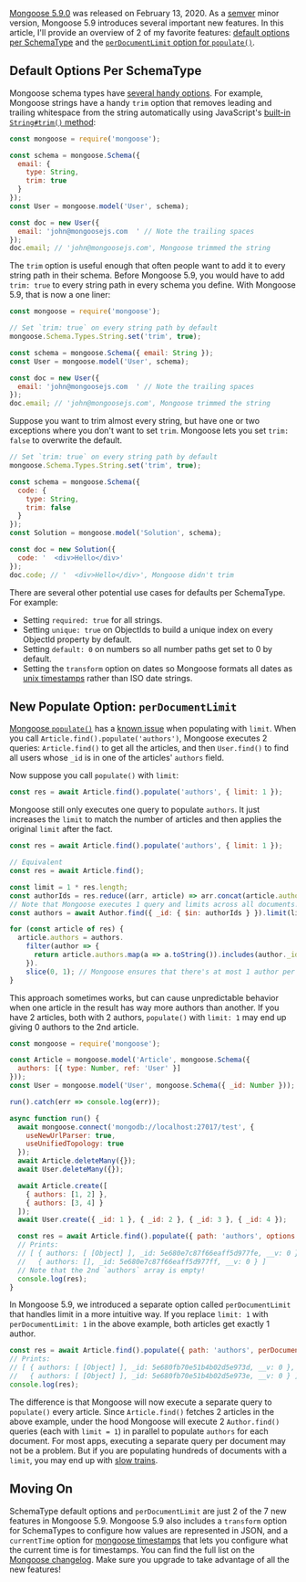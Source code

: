 [Mongoose 5.9.0](https://github.com/Automattic/mongoose/blob/master/History.md#590--2020-02-13) was released on February 13, 2020. As a [semver](https://semver.org/) minor version, Mongoose 5.9 introduces several important new features. In this article, I'll provide an overview of 2 of my favorite features: [default options per SchemaType](https://mongoosejs.com/docs/api/schematype.html#schematype_SchemaType-set) and the [`perDocumentLimit` option for `populate()`](https://mongoosejs.com/docs/api/model.html#model_Model.populate).

Default Options Per SchemaType
------------------------------

Mongoose schema types have [several handy options](https://mongoosejs.com/docs/schematypes.html#schematype-options). For example, Mongoose strings have a handy
`trim` option that removes leading and trailing whitespace from the string automatically
using JavaScript's [built-in `String#trim()` method](https://developer.mozilla.org/en-US/docs/Web/JavaScript/Reference/Global_Objects/String/trim):

```javascript
const mongoose = require('mongoose');

const schema = mongoose.Schema({
  email: {
    type: String,
    trim: true
  }
});
const User = mongoose.model('User', schema);

const doc = new User({
  email: 'john@mongoosejs.com  ' // Note the trailing spaces
});
doc.email; // 'john@mongoosejs.com', Mongoose trimmed the string
```

The `trim` option is useful enough that often people want to add it to every
string path in their schema. Before Mongoose 5.9, you would have to add `trim: true`
to every string path in every schema you define. With Mongoose 5.9, that is now
a one liner:

```javascript
const mongoose = require('mongoose');

// Set `trim: true` on every string path by default
mongoose.Schema.Types.String.set('trim', true);

const schema = mongoose.Schema({ email: String });
const User = mongoose.model('User', schema);

const doc = new User({
  email: 'john@mongoosejs.com  ' // Note the trailing spaces
});
doc.email; // 'john@mongoosejs.com', Mongoose trimmed the string
```

Suppose you want to trim almost every string, but have one or two exceptions
where you don't want to set `trim`. Mongoose lets you set `trim: false` to overwrite
the default.

```javascript
// Set `trim: true` on every string path by default
mongoose.Schema.Types.String.set('trim', true);

const schema = mongoose.Schema({
  code: {
    type: String,
    trim: false
  }
});
const Solution = mongoose.model('Solution', schema);

const doc = new Solution({
  code: '  <div>Hello</div>'
});
doc.code; // '  <div>Hello</div>', Mongoose didn't trim
```

There are several other potential use cases for defaults per SchemaType. For example:

- Setting `required: true` for all strings.
- Setting `unique: true` on ObjectIds to build a unique index on every ObjectId property by default.
- Setting `default: 0` on numbers so all number paths get set to 0 by default.
- Setting the `transform` option on dates so Mongoose formats all dates as [unix timestamps](https://www.unixtimestamp.com/) rather than ISO date strings.

New Populate Option: `perDocumentLimit`
---------------------------------------

[Mongoose `populate()`](https://mongoosejs.com/docs/populate.html) has a [known issue](https://github.com/Automattic/mongoose/issues/2151) when populating with `limit`. When
you call `Article.find().populate('authors')`, Mongoose executes 2 queries: `Article.find()` to get all the articles, and then `User.find()` to find all users whose `_id` is in one of the articles' `authors` field.

Now suppose you call `populate()` with `limit`:

```javascript
const res = await Article.find().populate('authors', { limit: 1 });
```

Mongoose still only executes one query to populate `authors`. It just increases
the `limit` to match the number of articles and then applies the original `limit` after 
the fact.

```javascript
const res = await Article.find().populate('authors', { limit: 1 });

// Equivalent
const res = await Article.find();

const limit = 1 * res.length;
const authorIds = res.reduce((arr, article) => arr.concat(article.authors), []);
// Note that Mongoose executes 1 query and limits across all documents!
const authors = await Author.find({ _id: { $in: authorIds } }).limit(limit);

for (const article of res) {
  article.authors = authors.
    filter(author => {
      return article.authors.map(a => a.toString()).includes(author._id.toString());
    }).
    slice(0, 1); // Mongoose ensures that there's at most 1 author per document
}
```

This approach sometimes works, but can cause unpredictable behavior when one
article in the result has way more authors than another. If you have 2 articles,
both with 2 authors, `populate()` with `limit: 1` may end up giving 0 authors to
the 2nd article.

```javascript
const mongoose = require('mongoose');

const Article = mongoose.model('Article', mongoose.Schema({
  authors: [{ type: Number, ref: 'User' }]
}));
const User = mongoose.model('User', mongoose.Schema({ _id: Number }));

run().catch(err => console.log(err));

async function run() {
  await mongoose.connect('mongodb://localhost:27017/test', {
    useNewUrlParser: true,
    useUnifiedTopology: true
  });
  await Article.deleteMany({});
  await User.deleteMany({});

  await Article.create([
    { authors: [1, 2] },
    { authors: [3, 4] }
  ]);
  await User.create({ _id: 1 }, { _id: 2 }, { _id: 3 }, { _id: 4 });

  const res = await Article.find().populate({ path: 'authors', options: { limit: 1 } });
  // Prints:
  // [ { authors: [ [Object] ], _id: 5e680e7c87f66eaff5d977fe, __v: 0 },
  //   { authors: [], _id: 5e680e7c87f66eaff5d977ff, __v: 0 } ]
  // Note that the 2nd `authors` array is empty!
  console.log(res); 
}
```

In Mongoose 5.9, we introduced a separate option called `perDocumentLimit` that handles
limit in a more intuitive way. If you replace `limit: 1` with `perDocumentLimit: 1`
in the above example, both articles get exactly 1 author.

```javascript
const res = await Article.find().populate({ path: 'authors', perDocumentLimit: 1 });
// Prints:
// [ { authors: [ [Object] ], _id: 5e680fb70e51b4b02d5e973d, __v: 0 },
//   { authors: [ [Object] ], _id: 5e680fb70e51b4b02d5e973e, __v: 0 } ]
console.log(res);
```

The difference is that Mongoose will now execute a separate query to `populate()` every
article. Since `Article.find()` fetches 2 articles in the above example, under the
hood Mongoose will execute 2 `Author.find()` queries (each with `limit = 1`) in 
parallel to populate `authors` for each document. For most apps, executing a separate
query per document may not be a problem. But if you are populating hundreds of documents with a `limit`, you may end up with [slow trains](/slow-trains-in-mongodb-and-nodejs.html). 

Moving On
---------

SchemaType default options and `perDocumentLimit` are just 2 of the 7 new features
in Mongoose 5.9. Mongoose 5.9 also includes a `transform` option for SchemaTypes to
configure how values are represented in JSON, and a `currentTime` option for [mongoose timestamps](https://mongoosejs.com/docs/guide.html#timestamps) that lets you configure what the current time is for timestamps. You can find the
full list on the [Mongoose changelog](https://github.com/Automattic/mongoose/blob/master/History.md#590--2020-02-13). Make sure you upgrade to
take advantage of all the new features!